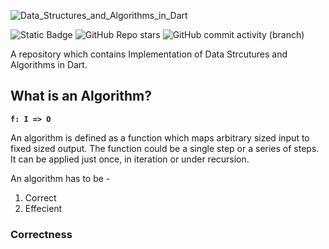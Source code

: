 ![Data_Structures_and_Algorithms_in_Dart](https://github.com/kaljitism/Data-Structures-and-Algorithms-Dart/assets/52685389/8d2b8b6e-6a6c-43d9-99ee-08e6c2270ef6)

![Static Badge](https://img.shields.io/badge/Dart%20-%20light%20blue) ![GitHub Repo stars](https://img.shields.io/github/stars/kaljitism/Data-Structures-and-Algorithms-Dart) ![GitHub commit activity (branch)](https://img.shields.io/github/commit-activity/y/kaljitism/Data-Structures-and-Algorithms-Dart)

A repository which contains Implementation of Data Strcutures and Algorithms in Dart.

## What is an Algorithm? 

**`f: I => O`**

An algorithm is defined as a function which maps arbitrary sized input to fixed sized output. The function could be a single step or a series of steps. It can be applied just once, in iteration or under recursion. 

An algorithm has to be - 
1. Correct
2. Effecient

### Correctness 

